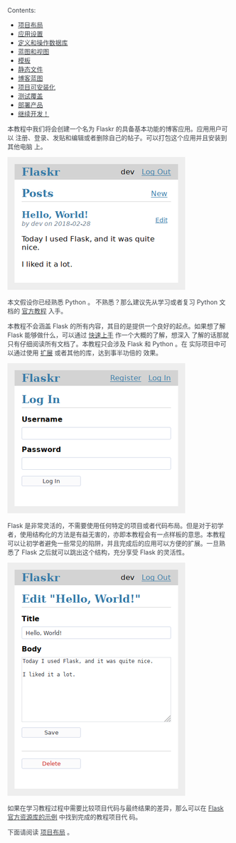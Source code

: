 <font style="color:rgb(62, 67, 73);">Contents:</font>

+ [<font style="color:rgb(62, 67, 73);">项目布局</font>](https://dormousehole.readthedocs.io/en/latest/tutorial/layout.html)
+ [<font style="color:rgb(62, 67, 73);">应用设置</font>](https://dormousehole.readthedocs.io/en/latest/tutorial/factory.html)
+ [<font style="color:rgb(62, 67, 73);">定义和操作数据库</font>](https://dormousehole.readthedocs.io/en/latest/tutorial/database.html)
+ [<font style="color:rgb(62, 67, 73);">蓝图和视图</font>](https://dormousehole.readthedocs.io/en/latest/tutorial/views.html)
+ [<font style="color:rgb(62, 67, 73);">模板</font>](https://dormousehole.readthedocs.io/en/latest/tutorial/templates.html)
+ [<font style="color:rgb(62, 67, 73);">静态文件</font>](https://dormousehole.readthedocs.io/en/latest/tutorial/static.html)
+ [<font style="color:rgb(62, 67, 73);">博客蓝图</font>](https://dormousehole.readthedocs.io/en/latest/tutorial/blog.html)
+ [<font style="color:rgb(62, 67, 73);">项目可安装化</font>](https://dormousehole.readthedocs.io/en/latest/tutorial/install.html)
+ [<font style="color:rgb(62, 67, 73);">测试覆盖</font>](https://dormousehole.readthedocs.io/en/latest/tutorial/tests.html)
+ [<font style="color:rgb(62, 67, 73);">部署产品</font>](https://dormousehole.readthedocs.io/en/latest/tutorial/deploy.html)
+ [<font style="color:rgb(62, 67, 73);">继续开发！</font>](https://dormousehole.readthedocs.io/en/latest/tutorial/next.html)

<font style="color:rgb(62, 67, 73);">本教程中我们将会创建一个名为 Flaskr 的具备基本功能的博客应用。应用用户可以 注册、登录、发贴和编辑或者删除自己的帖子。可以打包这个应用并且安装到其他电脑 上。</font>

![](../../images/1728065707674-8db0e390-42f9-441c-81f5-76a2f8db16a2.png)

<font style="color:rgb(62, 67, 73);">本文假设你已经熟悉 Python 。 不熟悉？那么建议先从学习或者复习 Python 文档的</font><font style="color:rgb(62, 67, 73);"> </font>[<font style="color:rgb(62, 67, 73);">官方教程</font>](https://docs.python.org/3/tutorial/)<font style="color:rgb(62, 67, 73);"> </font><font style="color:rgb(62, 67, 73);">入手。</font>

<font style="color:rgb(62, 67, 73);">本教程不会涵盖 Flask 的所有内容，其目的是提供一个良好的起点。如果想了解 Flask 能够做什么，可以通过</font><font style="color:rgb(62, 67, 73);"> </font>[<font style="color:rgb(62, 67, 73);">快速上手</font>](https://dormousehole.readthedocs.io/en/latest/quickstart.html)<font style="color:rgb(62, 67, 73);"> </font><font style="color:rgb(62, 67, 73);">作一个大概的了解，想深入 了解的话那就只有仔细阅读所有文档了。本教程只会涉及 Flask 和 Python 。在 实际项目中可以通过使用</font><font style="color:rgb(62, 67, 73);"> </font>[<font style="color:rgb(62, 67, 73);">扩展</font>](https://dormousehole.readthedocs.io/en/latest/extensions.html)<font style="color:rgb(62, 67, 73);"> </font><font style="color:rgb(62, 67, 73);">或者其他的库，达到事半功倍的 效果。</font>

![](../../images/1728065707578-ea6537b7-07cf-4c86-b807-e3f1cc3c21a0.png)

<font style="color:rgb(62, 67, 73);">Flask 是非常灵活的，不需要使用任何特定的项目或者代码布局。但是对于初学 者，使用结构化的方法是有益无害的，亦即本教程会有一点样板的意思。本教程 可以让初学者避免一些常见的陷阱，并且完成后的应用可以方便的扩展。一旦熟 悉了 Flask 之后就可以跳出这个结构，充分享受 Flask 的灵活性。</font>

![](../../images/1728065707664-8479e2af-51c3-4d99-83c6-18dbce122e41.png)

<font style="color:rgb(62, 67, 73);">如果在学习教程过程中需要比较项目代码与最终结果的差异，那么可以在</font><font style="color:rgb(62, 67, 73);"> </font>[<font style="color:rgb(62, 67, 73);">Flask 官方资源库的示例</font>](https://github.com/pallets/flask/tree/3.0.2/examples/tutorial)<font style="color:rgb(62, 67, 73);"> </font><font style="color:rgb(62, 67, 73);">中找到完成的教程项目代 码。</font>

<font style="color:rgb(62, 67, 73);">下面请阅读 </font>[<font style="color:rgb(62, 67, 73);">项目布局</font>](https://dormousehole.readthedocs.io/en/latest/tutorial/layout.html)<font style="color:rgb(62, 67, 73);"> 。</font>

